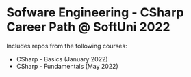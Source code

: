 # Sofware Engineering - CSharp Career Path @ SoftUni 2022  
Includes repos from the following courses:  
* CSharp - Basics (January 2022)
* CSharp - Fundamentals (May 2022)
